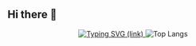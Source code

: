## Hi there 👋

<!--
**GuQiuhan/GuQiuhan** is a ✨ _special_ ✨ repository because its `README.md` (this file) appears on your GitHub profile.

Here are some ideas to get you started:

- 🔭 I’m currently working on ...
- 🌱 I’m currently learning ...
- 👯 I’m looking to collaborate on ...
- 🤔 I’m looking for help with ...
- 💬 Ask me about ...
- 📫 How to reach me: ...
- 😄 Pronouns: ...
- ⚡ Fun fact: ...
-->

<div align="center">
    <a href="https://git.io/typing-svg">
    <img src="https://readme-typing-svg.demolab.com?font=Bitcount+Single+Ink&pause=1000&width=435&lines=Welcome.+Hope+you+have+fun+here+:%29%29" alt="Typing SVG (link)" />
    </a>
    <img src="https://github-readme-stats.vercel.app/api/top-langs/?username=GuQiuhan" alt="Top Langs" />

</div>
